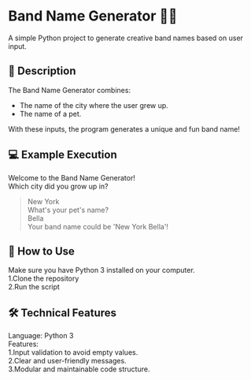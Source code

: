 # **Band Name Generator** 🎸✨  
A simple Python project to generate creative band names based on user input.  

## 📝 Description  
The Band Name Generator combines:  
- The name of the city where the user grew up.  
- The name of a pet.  

With these inputs, the program generates a unique and fun band name!  

## 💻 Example Execution  
Welcome to the Band Name Generator!  
Which city did you grow up in?  
> New York  
What's your pet's name?  
> Bella  
Your band name could be 'New York Bella'!  

## 🚀 How to Use    
Make sure you have Python 3 installed on your computer.  
1.Clone the repository  
2.Run the script  

## 🛠️ Technical Features  
Language: Python 3  
Features:  
  1.Input validation to avoid empty values.  
  2.Clear and user-friendly messages.  
  3.Modular and maintainable code structure.  
